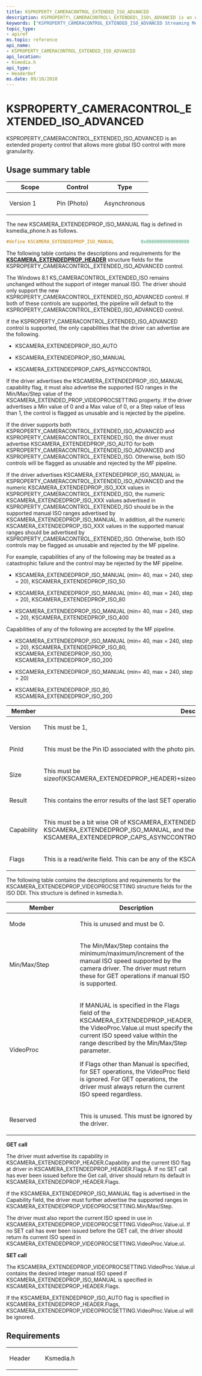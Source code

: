 ```yaml
---
title: KSPROPERTY_CAMERACONTROL_EXTENDED_ISO_ADVANCED
description: KSPROPERTY\_CAMERACONTROL\_EXTENDED\_ISO\_ADVANCED is an extended property control that allows more global ISO control with more granularity.
keywords: ["KSPROPERTY_CAMERACONTROL_EXTENDED_ISO_ADVANCED Streaming Media Devices"]
topic_type:
- apiref
ms.topic: reference
api_name:
- KSPROPERTY_CAMERACONTROL_EXTENDED_ISO_ADVANCED
api_location:
- Ksmedia.h
api_type:
- HeaderDef
ms.date: 09/10/2018
---
```


# KSPROPERTY\_CAMERACONTROL\_EXTENDED\_ISO\_ADVANCED

KSPROPERTY\_CAMERACONTROL\_EXTENDED\_ISO\_ADVANCED is an extended property control that allows more global ISO control with more granularity.

## Usage summary table

<table>
<colgroup>
<col width="33%" />
<col width="33%" />
<col width="33%" />
</colgroup>
<thead>
<tr class="header">
<th>Scope</th>
<th>Control</th>
<th>Type</th>
</tr>
</thead>
<tbody>
<tr class="odd">
<td><p>Version 1</p></td>
<td><p>Pin (Photo)</p></td>
<td><p>Asynchronous</p></td>
</tr>
</tbody>
</table>

The new KSCAMERA\_EXTENDEDPROP\_ISO\_MANUAL flag is defined in ksmedia\_phone.h as follows.

```cpp
#define KSCAMERA_EXTENDEDPROP_ISO_MANUAL          0x0080000000000000
```

The following table contains the descriptions and requirements for the [**KSCAMERA\_EXTENDEDPROP\_HEADER**](/windows-hardware/drivers/ddi/ksmedia/ns-ksmedia-tagkscamera_extendedprop_header) structure fields for the KSPROPERTY\_CAMERACONTROL\_EXTENDED\_ISO\_ADVANCED control.

The Windows 8.1 KS\_CAMERACONTROL\_EXTENDED\_ISO remains unchanged without the support of integer manual ISO. The driver should only support the new KSPROPERTY\_CAMERACONTROL\_EXTENDED\_ISO\_ADVANCED control. If both of these controls are supported, the pipeline will default to the KSPROPERTY\_CAMERACONTROL\_EXTENDED\_ISO\_ADVANCED control.

If the KSPROPERTY\_CAMERACONTROL\_EXTENDED\_ISO\_ADVANCED control is supported, the only capabilities that the driver can advertise are the following.

-   KSCAMERA\_EXTENDEDPROP\_ISO\_AUTO

-   KSCAMERA\_EXTENDEDPROP\_ISO\_MANUAL

-   KSCAMERA\_EXTENDEDPROP\_CAPS\_ASYNCCONTROL

If the driver advertises the KSCAMERA\_EXTENDEDPROP\_ISO\_MANUAL capability flag, it must also advertise the supported ISO ranges in the Min/Max/Step value of the KSCAMERA\_EXTENDED\_PROP\_VIDEOPROCSETTING property. If the driver advertises a Min value of 0 and a Max value of 0, or a Step value of less than 1, the control is flagged as unusable and is rejected by the pipeline.

If the driver supports both KSPROPERTY\_CAMERACONTROL\_EXTENDED\_ISO\_ADVANCED and KSPROPERTY\_CAMERACONTROL\_EXTENDED\_ISO, the driver must advertise KSCAMERA\_EXTENDEDPROP\_ISO\_AUTO for both KSPROPERTY\_CAMERACONTROL\_EXTENDED\_ISO\_ADVANCED and KSPROPERTY\_CAMERACONTROL\_EXTENDED\_ISO. Otherwise, both ISO controls will be flagged as unusable and rejected by the MF pipeline.

If the driver advertises KSCAMERA\_EXTENDEDPROP\_ISO\_MANUAL in KSPROPERTY\_CAMERACONTROL\_EXTENDED\_ISO\_ADVANCED and the numeric KSCAMERA\_EXTENDEDPROP\_ISO\_XXX values in KSPROPERTY\_CAMERACONTROL\_EXTENDED\_ISO, the numeric KSCAMERA\_EXTENDEDPROP\_ISO\_XXX values advertised in KSPROPERTY\_CAMERACONTROL\_EXTENDED\_ISO should be in the supported manual ISO ranges advertised by KSCAMERA\_EXTENDEDPROP\_ISO\_MANUAL. In addition, all the numeric KSCAMERA\_EXTENDEDPROP\_ISO\_XXX values in the supported manual ranges should be advertised by KSPROPERTY\_CAMERACONTROL\_EXTENDED\_ISO. Otherwise, both ISO controls may be flagged as unusable and rejected by the MF pipeline.

For example, capabilities of any of the following may be treated as a catastrophic failure and the control may be rejected by the MF pipeline.

-   KSCAMERA\_EXTENDEDPROP\_ISO\_MANUAL (min= 40, max = 240, step = 20), KSCAMERA\_EXTENDEDPROP\_ISO\_50

-   KSCAMERA\_EXTENDEDPROP\_ISO\_MANUAL (min= 40, max = 240, step = 20), KSCAMERA\_EXTENDEDPROP\_ISO\_80

-   KSCAMERA\_EXTENDEDPROP\_ISO\_MANUAL (min= 40, max = 240, step = 20), KSCAMERA\_EXTENDEDPROP\_ISO\_400

Capabilities of any of the following are accepted by the MF pipeline.

-   KSCAMERA\_EXTENDEDPROP\_ISO\_MANUAL (min= 40, max = 240, step = 20), KSCAMERA\_EXTENDEDPROP\_ISO\_80, KSCAMERA\_EXTENDEDPROP\_ISO\_100, KSCAMERA\_EXTENDEDPROP\_ISO\_200

-   KSCAMERA\_EXTENDEDPROP\_ISO\_MANUAL (min= 40, max = 240, step = 20)

-   KSCAMERA\_EXTENDEDPROP\_ISO\_80, KSCAMERA\_EXTENDEDPROP\_ISO\_200

<table>
<colgroup>
<col width="50%" />
<col width="50%" />
</colgroup>
<thead>
<tr class="header">
<th>Member</th>
<th>Description</th>
</tr>
</thead>
<tbody>
<tr class="odd">
<td><p>Version</p></td>
<td><p>This must be 1,</p></td>
</tr>
<tr class="even">
<td><p>PinId</p></td>
<td><p>This must be the Pin ID associated with the photo pin.</p></td>
</tr>
<tr class="odd">
<td><p>Size</p></td>
<td><p>This must be sizeof(KSCAMERA_EXTENDEDPROP_HEADER)+sizeof(KSCAMERA_EXTENDEDPROP_VIDEOPROCSETTING),</p></td>
</tr>
<tr class="even">
<td><p>Result</p></td>
<td><p>This contains the error results of the last SET operation. If no SET operation has taken place, this must be 0.</p></td>
</tr>
<tr class="odd">
<td><p>Capability</p></td>
<td><p>This must be a bit wise OR of KSCAMERA_EXTENDEDPROP_ISO_AUTO and\or KSCAMERA_EXTENDEDPROP_ISO_MANUAL, and the KSCAMERA_EXTENDEDPROP_CAPS_ASYNCCONTROL flag. This control must be asynchronous.</p></td>
</tr>
<tr class="even">
<td><p>Flags</p></td>
<td><p>This is a read/write field. This can be any of the KSCAMERA_EXTENDEDPROP_ISO_XXX flags defined above.</p></td>
</tr>
</tbody>
</table>

 

The following table contains the descriptions and requirements for the KSCAMERA\_EXTENDEDPROP\_VIDEOPROCSETTING structure fields for the ISO DDI. This structure is defined in ksmedia.h.

<table>
<colgroup>
<col width="50%" />
<col width="50%" />
</colgroup>
<thead>
<tr class="header">
<th>Member</th>
<th>Description</th>
</tr>
</thead>
<tbody>
<tr class="odd">
<td><p>Mode</p></td>
<td><p>This is unused and must be 0.</p></td>
</tr>
<tr class="even">
<td><p>Min/Max/Step</p></td>
<td><p>The Min/Max/Step contains the minimum/maximum/increment of the manual ISO speed supported by the camera driver. The driver must return these for GET operations if manual ISO is supported.</p></td>
</tr>
<tr class="odd">
<td><p>VideoProc</p></td>
<td><p>If MANUAL is specified in the Flags field of the KSCAMERA_EXTENDEDPROP_HEADER, the VideoProc.Value.ul must specify the current ISO speed value within the range described by the Min/Max/Step parameter.</p>
<p>If Flags other than Manual is specified, for SET operations, the VideoProc field is ignored. For GET operations, the driver must always return the current ISO speed regardless.</p></td>
</tr>
<tr class="even">
<td><p>Reserved</p></td>
<td><p>This is unused. This must be ignored by the driver.</p></td>
</tr>
</tbody>
</table>

 

**GET call**

The driver must advertise its capability in KSCAMERA\_EXTENDEDPROP\_HEADER.Capability and the current ISO flag at driver in KSCAMERA\_EXTENDEDPROP\_HEADER.Flags.Â  If no SET call has ever been issued before the Get call, driver should return its default in KSCAMERA\_EXTENDEDPROP\_HEADER.Flags.

If the KSCAMERA\_EXTENDEDPROP\_ISO\_MANUAL flag is advertised in the Capability field, the driver must further advertise the supported ranges in KSCAMERA\_EXTENDEDPROP\_VIDEOPROCSETTING.Min/Max/Step.

The driver must also report the current ISO speed in use in KSCAMERA\_EXTENDEDPROP\_VIDEOPROCSETTING.VideoProc.Value.ul. If no SET call has ever been issued before the GET call, the driver should return its current ISO speed in KSCAMERA\_EXTENDEDPROP\_VIDEOPROCSETTING.VideoProc.Value.ul.

**SET call**

The KSCAMERA\_EXTENDEDPROP\_VIDEOPROCSETTING.VideoProc.Value.ul contains the desired integer manual ISO speed if KSCAMERA\_EXTENDEDPROP\_ISO\_MANUAL is specified in KSCAMERA\_EXTENDEDPROP\_HEADER.Flags.

If the KSCAMERA\_EXTENDEDPROP\_ISO\_AUTO flag is specified in KSCAMERA\_EXTENDEDPROP\_HEADER.Flags, KSCAMERA\_EXTENDEDPROP\_VIDEOPROCSETTING.VideoProc.Value.ul will be ignored.

## Requirements

<table>
<colgroup>
<col width="50%" />
<col width="50%" />
</colgroup>
<tbody>
<tr class="odd">
<td><p>Header</p></td>
<td>Ksmedia.h</td>
</tr>
</tbody>
</table>
